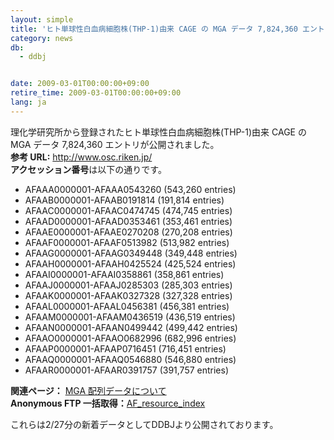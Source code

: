 ```yaml
---
layout: simple
title: 'ヒト単球性白血病細胞株(THP-1)由来 CAGE の MGA データ 7,824,360 エントリの新規公開 　'
category: news
db:
  - ddbj


date: 2009-03-01T00:00:00+09:00
retire_time: 2009-03-01T00:00:00+09:00
lang: ja
---
```


<html>理化学研究所から登録されたヒト単球性白血病細胞株(THP-1)由来 CAGE の MGA データ 7,824,360 エントリが公開されました。<br><b>参考 URL:</b> <a href="http://www.osc.riken.jp/" target="_blank">http://www.osc.riken.jp/</a><br><b>アクセッション番号</b>は以下の通りです。

<ul>
    <li> AFAAA0000001-AFAAA0543260 (543,260 entries)</li>
    <li> AFAAB0000001-AFAAB0191814 (191,814 entries)</li>
    <li> AFAAC0000001-AFAAC0474745 (474,745 entries)</li>
    <li> AFAAD0000001-AFAAD0353461 (353,461 entries)</li>
    <li> AFAAE0000001-AFAAE0270208 (270,208 entries)</li>
    <li> AFAAF0000001-AFAAF0513982 (513,982 entries)</li>
    <li> AFAAG0000001-AFAAG0349448 (349,448 entries)</li>
    <li> AFAAH0000001-AFAAH0425524 (425,524 entries)</li>
    <li> AFAAI0000001-AFAAI0358861 (358,861 entries)</li>
    <li> AFAAJ0000001-AFAAJ0285303 (285,303 entries)</li>
    <li> AFAAK0000001-AFAAK0327328 (327,328 entries)</li>
    <li> AFAAL0000001-AFAAL0456381 (456,381 entries)</li>
    <li> AFAAM0000001-AFAAM0436519 (436,519 entries)</li>
    <li> AFAAN0000001-AFAAN0499442 (499,442 entries)</li>
    <li> AFAAO0000001-AFAAO0682996 (682,996 entries)</li>
    <li> AFAAP0000001-AFAAP0716451 (716,451 entries)</li>
    <li> AFAAQ0000001-AFAAQ0546880 (546,880 entries)</li>
    <li> AFAAR0000001-AFAAR0391757 (391,757 entries)</li>
</ul>

<p><b>関連ページ：</b> <a href="/ddbj/mga.html">MGA 配列データについて</a><br><b>Anonymous FTP 一括取得：</b><a href="https://ddbj.nig.ac.jp/public/ddbj_database/mga/AF_resource_index.html">AF_resource_index</a></p>

<p>これらは2/27分の新着データとしてDDBJより公開されております。</p>
</html>
